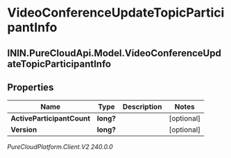 # VideoConferenceUpdateTopicParticipantInfo

## ININ.PureCloudApi.Model.VideoConferenceUpdateTopicParticipantInfo

## Properties

|Name | Type | Description | Notes|
|------------ | ------------- | ------------- | -------------|
| **ActiveParticipantCount** | **long?** |  | [optional] |
| **Version** | **long?** |  | [optional] |



_PureCloudPlatform.Client.V2 240.0.0_
